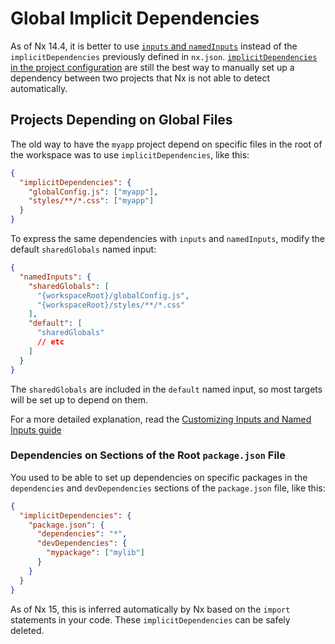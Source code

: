# Global Implicit Dependencies

As of Nx 14.4, it is better to use [`inputs` and `namedInputs`](/more-concepts/customizing-inputs) instead of the `implicitDependencies` previously defined in `nx.json`. [`implicitDependencies` in the project configuration](/reference/project-configuration#implicitdependencies) are still the best way to manually set up a dependency between two projects that Nx is not able to detect automatically.

## Projects Depending on Global Files

The old way to have the `myapp` project depend on specific files in the root of the workspace was to use `implicitDependencies`, like this:

```json
{
  "implicitDependencies": {
    "globalConfig.js": ["myapp"],
    "styles/**/*.css": ["myapp"]
  }
}
```

To express the same dependencies with `inputs` and `namedInputs`, modify the default `sharedGlobals` named input:

```json {% fileName="nx.json" %}
{
  "namedInputs": {
    "sharedGlobals": [
      "{workspaceRoot}/globalConfig.js",
      "{workspaceRoot}/styles/**/*.css"
    ],
    "default": [
      "sharedGlobals"
      // etc
    ]
  }
}
```

The `sharedGlobals` are included in the `default` named input, so most targets will be set up to depend on them.

For a more detailed explanation, read the [Customizing Inputs and Named Inputs guide](/more-concepts/customizing-inputs)

### Dependencies on Sections of the Root `package.json` File

You used to be able to set up dependencies on specific packages in the `dependencies` and `devDependencies` sections of the `package.json` file, like this:

```json
{
  "implicitDependencies": {
    "package.json": {
      "dependencies": "*",
      "devDependencies": {
        "mypackage": ["mylib"]
      }
    }
  }
}
```

As of Nx 15, this is inferred automatically by Nx based on the `import` statements in your code. These `implicitDependencies` can be safely deleted.
